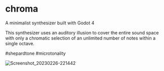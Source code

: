 # chroma
A minimalist synthesizer built with Godot 4

This synthesizer uses an auditory illusion to cover the entire sound space with only a chromatic selection of an unlimited number of notes within a single octave.

#shepardtone #microtonality

![Screenshot_20230226-221442](https://user-images.githubusercontent.com/3527333/221437820-add2410d-ceaa-4f23-b851-67212385e73b.png)
